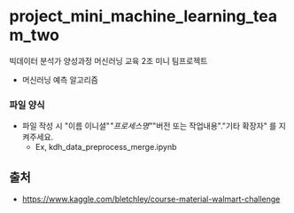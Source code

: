 # project_mini_machine_learning_team_two

빅데이터 분석가 양성과정 머신러닝 교육 2조 미니 팀프로젝트

-   머신러닝 예측 알고리즘

### 파일 양식

-   파일 작성 시 "이름 이니셜"_"프로세스명"_"버전 또는 작업내용"."기타 확장자" 를 지켜주세요.
    -   Ex, kdh_data_preprocess_merge.ipynb

## 출처

-   https://www.kaggle.com/bletchley/course-material-walmart-challenge
